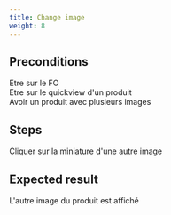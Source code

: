 ```yaml
---
title: Change image
weight: 8
---
```


## Preconditions

Etre sur le FO\
Etre sur le quickview d'un produit\
Avoir un produit avec plusieurs images
## Steps

Cliquer sur la miniature d'une autre image

## Expected result

L'autre image du produit est affiché

